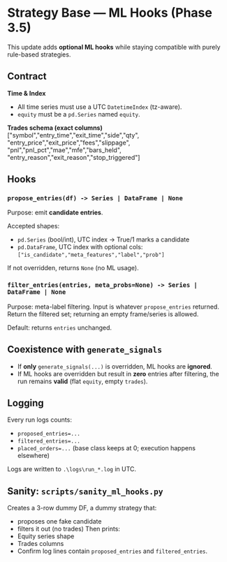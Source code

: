 ﻿# Strategy Base — ML Hooks (Phase 3.5)

This update adds **optional ML hooks** while staying compatible with purely rule-based strategies.

## Contract

**Time & Index**
- All time series must use a UTC `DatetimeIndex` (tz-aware).
- `equity` must be a `pd.Series` named `equity`.

**Trades schema (exact columns)**
["symbol","entry_time","exit_time","side","qty",
"entry_price","exit_price","fees","slippage",
"pnl","pnl_pct","mae","mfe","bars_held",
"entry_reason","exit_reason","stop_triggered"]


## Hooks

### `propose_entries(df) -> Series | DataFrame | None`
Purpose: emit **candidate entries**.

Accepted shapes:
- `pd.Series` (bool/int), UTC index → True/1 marks a candidate
- `pd.DataFrame`, UTC index with optional cols:
  `["is_candidate","meta_features","label","prob"]`

If not overridden, returns `None` (no ML usage).

### `filter_entries(entries, meta_probs=None) -> Series | DataFrame | None`
Purpose: meta-label filtering. Input is whatever `propose_entries` returned.
Return the filtered set; returning an empty frame/series is allowed.

Default: returns `entries` unchanged.

## Coexistence with `generate_signals`
- If **only** `generate_signals(...)` is overridden, ML hooks are **ignored**.
- If ML hooks are overridden but result in **zero** entries after filtering,
  the run remains **valid** (flat `equity`, empty `trades`).

## Logging
Every run logs counts:
- `proposed_entries=...`
- `filtered_entries=...`
- `placed_orders=...` (base class keeps at 0; execution happens elsewhere)

Logs are written to `.\logs\run_*.log` in UTC.

## Sanity: `scripts/sanity_ml_hooks.py`
Creates a 3-row dummy DF, a dummy strategy that:
- proposes one fake candidate
- filters it out (no trades)
Then prints:
- Equity series shape
- Trades columns
- Confirm log lines contain `proposed_entries` and `filtered_entries`.
